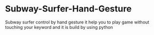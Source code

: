 # Subway-Surfer-Hand-Gesture
Subway surfer control by hand  gesture it help you to play game without touching your keyword and it is build by using python
